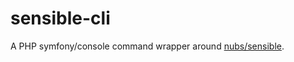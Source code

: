 # sensible-cli
A PHP symfony/console command wrapper around [nubs/sensible][sensible].

[sensible]: https://github.com/nubs/sensible
